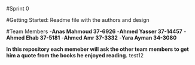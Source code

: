 #Sprint 0

#Getting Started: Readme file with the authors and design

#Team Members
-**Anas Mahmoud 37-6926**
-**Ahmed Yasser 37-14457**
-**Ahmed Ehab 37-5181**
-**Ahmed Amr 37-3332**
-**Yara Ayman 34-3080**


**In this repository each memeber will ask the other team members to get him a quote from the books he enjoyed reading.**
test12
